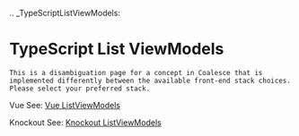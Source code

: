 

.. _TypeScriptListViewModels:

TypeScript List ViewModels
==============================

`This is a disambiguation page for a concept in Coalesce that is implemented differently between the available front-end stack choices. Please select your preferred stack.`

Vue
    See: [Vue ListViewModels](/stacks/vue/layers/viewmodels.md) 

Knockout
    See: [Knockout ListViewModels](/stacks/ko/client/list-view-model.md) 
